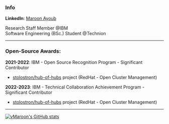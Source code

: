 ### Info

**LinkedIn**: [Maroon Ayoub](https://www.linkedin.com/in/v-maroon/)

Research Staff Member @IBM\
Software Engineering (BSc.) Student @Technion

---

### Open-Source Awards:


**2021-2022**: IBM - Open Source Recognition Program - Significant Contributor
- [stolostron/hub-of-hubs](https://github.com/stolostron/multicluster-global-hub/tree/release-0.3) project (RedHat - Open Cluster Management)

**2022-2023**: IBM - Technical Collaboration Achievement Program - Significant Contributor
- [stolostron/hub-of-hubs](https://github.com/stolostron/multicluster-global-hub/tree/release-0.3) project (RedHat - Open Cluster Management)

---

[![vMaroon's GitHub stats](https://github-readme-stats.vercel.app/api?username=vmaroon&theme=dark&show_icons=true)](https://github.com/vmaroon/vmaroon)
